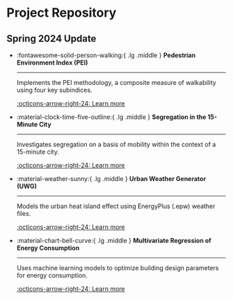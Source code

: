 
# Project Repository

## Spring 2024 Update

<div class="grid cards" markdown>


-   :fontawesome-solid-person-walking:{ .lg .middle } __Pedestrian Environment Index (PEI)__

    ---

    Implements the PEI methodology, a composite measure of walkability using four key subindices.

    [:octicons-arrow-right-24: Learn more](sp24/mobility-1.md)

-   :material-clock-time-five-outline:{ .lg .middle } __Segregation in the 15-Minute City__

    ---

    Investigates segregation on a basis of mobility within the context of a 15-minute city.

    [:octicons-arrow-right-24: Learn more](sp24/mobility-1.md)



-   :material-weather-sunny:{ .lg .middle } __Urban Weather Generator (UWG)__

    ---

    Models the urban heat island effect using EnergyPlus (.epw) weather files.

    [:octicons-arrow-right-24: Learn more](sp24/microclimate.md)



-   :material-chart-bell-curve:{ .lg .middle } __Multivariate Regression of Energy Consumption__

    ---

    Uses machine learning models to optimize building design parameters for energy consumption.

    [:octicons-arrow-right-24: Learn more](sp24/energy.md)



</div>
